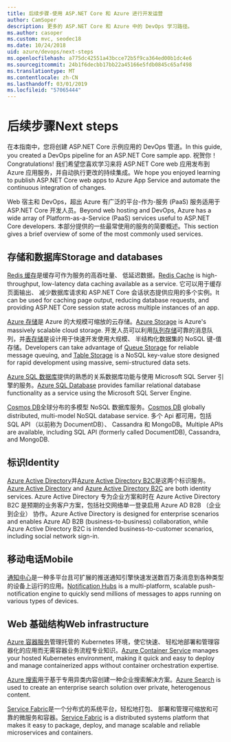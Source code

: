 ```yaml
---
title: 后续步骤-使用 ASP.NET Core 和 Azure 进行开发运营
author: CamSoper
description: 更多的 ASP.NET Core 和 Azure 中的 DevOps 学习路径。
ms.author: casoper
ms.custom: mvc, seodec18
ms.date: 10/24/2018
uid: azure/devops/next-steps
ms.openlocfilehash: a775dc42551a43bcce72b5f9ca364ed00b1dc4e6
ms.sourcegitcommit: 24b1f6decbb17bb22a45166e5fdb0845c65af498
ms.translationtype: MT
ms.contentlocale: zh-CN
ms.lasthandoff: 03/01/2019
ms.locfileid: "57065444"
---
```

# <a name="next-steps"></a><span data-ttu-id="02e3c-103">后续步骤</span><span class="sxs-lookup"><span data-stu-id="02e3c-103">Next steps</span></span>

<span data-ttu-id="02e3c-104">在本指南中，您将创建 ASP.NET Core 示例应用的 DevOps 管道。</span><span class="sxs-lookup"><span data-stu-id="02e3c-104">In this guide, you created a DevOps pipeline for an ASP.NET Core sample app.</span></span> <span data-ttu-id="02e3c-105">祝贺你！</span><span class="sxs-lookup"><span data-stu-id="02e3c-105">Congratulations!</span></span> <span data-ttu-id="02e3c-106">我们希望您喜欢学习来将 ASP.NET Core web 应用发布到 Azure 应用服务，并自动执行更改的持续集成。</span><span class="sxs-lookup"><span data-stu-id="02e3c-106">We hope you enjoyed learning to publish ASP.NET Core web apps to Azure App Service and automate the continuous integration of changes.</span></span>

<span data-ttu-id="02e3c-107">Web 宿主和 DevOps，超出 Azure 有广泛的平台-作为-服务 (PaaS) 服务适用于 ASP.NET Core 开发人员。</span><span class="sxs-lookup"><span data-stu-id="02e3c-107">Beyond web hosting and DevOps, Azure has a wide array of Platform-as-a-Service (PaaS) services useful to ASP.NET Core developers.</span></span> <span data-ttu-id="02e3c-108">本部分提供的一些最常使用的服务的简要概述。</span><span class="sxs-lookup"><span data-stu-id="02e3c-108">This section gives a brief overview of some of the most commonly used services.</span></span>

## <a name="storage-and-databases"></a><span data-ttu-id="02e3c-109">存储和数据库</span><span class="sxs-lookup"><span data-stu-id="02e3c-109">Storage and databases</span></span>

<span data-ttu-id="02e3c-110">[Redis 缓存](/azure/redis-cache/)是缓存可作为服务的高吞吐量、 低延迟数据。</span><span class="sxs-lookup"><span data-stu-id="02e3c-110">[Redis Cache](/azure/redis-cache/) is high-throughput, low-latency data caching available as a service.</span></span> <span data-ttu-id="02e3c-111">它可以用于缓存页面输出、 减少数据库请求和 ASP.NET Core 会话状态提供应用的多个实例。</span><span class="sxs-lookup"><span data-stu-id="02e3c-111">It can be used for caching page output, reducing database requests, and providing ASP.NET Core session state across multiple instances of an app.</span></span>

<span data-ttu-id="02e3c-112">[Azure 存储](/azure/storage/)是 Azure 的大规模可缩放的云存储。</span><span class="sxs-lookup"><span data-stu-id="02e3c-112">[Azure Storage](/azure/storage/) is Azure's massively scalable cloud storage.</span></span> <span data-ttu-id="02e3c-113">开发人员可以利用[队列存储](/azure/storage/queues/storage-queues-introduction)可靠的消息队列，并[表存储](/azure/storage/tables/table-storage-overview)是设计用于快速开发使用大规模、 半结构化数据集的 NoSQL 键-值存储。</span><span class="sxs-lookup"><span data-stu-id="02e3c-113">Developers can take advantage of [Queue Storage](/azure/storage/queues/storage-queues-introduction) for reliable message queuing, and [Table Storage](/azure/storage/tables/table-storage-overview) is a NoSQL key-value store designed for rapid development using massive, semi-structured data sets.</span></span>

<span data-ttu-id="02e3c-114">[Azure SQL 数据库](/azure/sql-database/)提供的熟悉的关系数据库功能与使用 Microsoft SQL Server 引擎的服务。</span><span class="sxs-lookup"><span data-stu-id="02e3c-114">[Azure SQL Database](/azure/sql-database/) provides familiar relational database functionality as a service using the Microsoft SQL Server Engine.</span></span>

<span data-ttu-id="02e3c-115">[Cosmos DB](/azure/cosmos-db/)全球分布的多模型 NoSQL 数据库服务。</span><span class="sxs-lookup"><span data-stu-id="02e3c-115">[Cosmos DB](/azure/cosmos-db/) globally distributed, multi-model NoSQL database service.</span></span> <span data-ttu-id="02e3c-116">多个 Api 都可用，包括 SQL API （以前称为 DocumentDB）、 Cassandra 和 MongoDB。</span><span class="sxs-lookup"><span data-stu-id="02e3c-116">Multiple APIs are available, including SQL API (formerly called DocumentDB), Cassandra, and MongoDB.</span></span>

## <a name="identity"></a><span data-ttu-id="02e3c-117">标识</span><span class="sxs-lookup"><span data-stu-id="02e3c-117">Identity</span></span>

<span data-ttu-id="02e3c-118">[Azure Active Directory](/azure/active-directory/)并[Azure Active Directory B2C](/azure/active-directory-b2c/)是这两个标识服务。</span><span class="sxs-lookup"><span data-stu-id="02e3c-118">[Azure Active Directory](/azure/active-directory/) and [Azure Active Directory B2C](/azure/active-directory-b2c/) are both identity services.</span></span> <span data-ttu-id="02e3c-119">Azure Active Directory 专为企业方案和时在 Azure Active Directory B2C 是预期的业务客户方案，包括社交网络单一登录启用 Azure AD B2B （企业到企业） 协作。</span><span class="sxs-lookup"><span data-stu-id="02e3c-119">Azure Active Directory is designed for enterprise scenarios and enables Azure AD B2B (business-to-business) collaboration, while Azure Active Directory B2C is intended business-to-customer scenarios, including social network sign-in.</span></span>

## <a name="mobile"></a><span data-ttu-id="02e3c-120">移动电话</span><span class="sxs-lookup"><span data-stu-id="02e3c-120">Mobile</span></span>

<span data-ttu-id="02e3c-121">[通知中心](/azure/notification-hubs/)是一种多平台且可扩展的推送通知引擎快速发送数百万条消息到各种类型的设备上运行的应用。</span><span class="sxs-lookup"><span data-stu-id="02e3c-121">[Notification Hubs](/azure/notification-hubs/) is a multi-platform, scalable push-notification engine to quickly send millions of messages to apps running on various types of devices.</span></span>

## <a name="web-infrastructure"></a><span data-ttu-id="02e3c-122">Web 基础结构</span><span class="sxs-lookup"><span data-stu-id="02e3c-122">Web infrastructure</span></span>

<span data-ttu-id="02e3c-123">[Azure 容器服务](/azure/aks/)管理托管的 Kubernetes 环境，使它快速、 轻松地部署和管理容器化的应用而无需容器业务流程专业知识。</span><span class="sxs-lookup"><span data-stu-id="02e3c-123">[Azure Container Service](/azure/aks/) manages your hosted Kubernetes environment, making it quick and easy to deploy and manage containerized apps without container orchestration expertise.</span></span>

<span data-ttu-id="02e3c-124">[Azure 搜索](/azure/search/)用于基于专用异类内容创建一种企业搜索解决方案。</span><span class="sxs-lookup"><span data-stu-id="02e3c-124">[Azure Search](/azure/search/) is used to create an enterprise search solution over private, heterogenous content.</span></span>

<span data-ttu-id="02e3c-125">[Service Fabric](/azure/service-fabric/)是一个分布式的系统平台，轻松地打包、 部署和管理可缩放和可靠的微服务和容器。</span><span class="sxs-lookup"><span data-stu-id="02e3c-125">[Service Fabric](/azure/service-fabric/) is a distributed systems platform that makes it easy to package, deploy, and manage scalable and reliable microservices and containers.</span></span>

